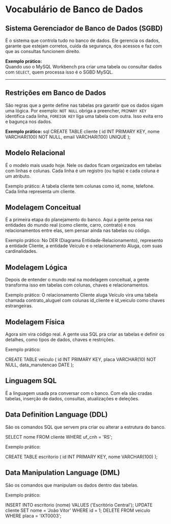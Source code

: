 # Vocabulário de Banco de Dados

## Sistema Gerenciador de Banco de Dados (SGBD)
É o sistema que controla tudo no banco de dados. Ele gerencia os dados, garante que estejam corretos, cuida da segurança, dos acessos e faz com que as consultas funcionem direito.

**Exemplo prático:**  
Quando uso o MySQL Workbench pra criar uma tabela ou consultar dados com `SELECT`, quem processa isso é o SGBD MySQL.

---

## Restrições em Banco de Dados
São regras que a gente define nas tabelas pra garantir que os dados sigam uma lógica. Por exemplo: `NOT NULL` obriga a preencher, `PRIMARY KEY` identifica cada linha, `FOREIGN KEY` liga uma tabela com outra. Isso evita erro e bagunça nos dados.

**Exemplo prático:**
sql
CREATE TABLE cliente (
  id INT PRIMARY KEY,
  nome VARCHAR(100) NOT NULL,
  email VARCHAR(100) UNIQUE
);

## Modelo Relacional
É o modelo mais usado hoje. Nele os dados ficam organizados em tabelas com linhas e colunas. Cada linha é um registro (ou tupla) e cada coluna é um atributo.

Exemplo prático:
A tabela cliente tem colunas como id, nome, telefone. Cada linha representa um cliente.

## Modelagem Conceitual
É a primeira etapa do planejamento do banco. Aqui a gente pensa nas entidades do mundo real (como cliente, carro, contrato) e nos relacionamentos entre elas, sem pensar ainda nas tabelas ou código.

Exemplo prático:
No DER (Diagrama Entidade-Relacionamento), represento a entidade Cliente, a entidade Veículo e o relacionamento Aluga, com suas cardinalidades.

## Modelagem Lógica
Depois de entender o mundo real na modelagem conceitual, a gente transforma isso em tabelas com colunas, chaves e relacionamentos.

Exemplo prático:
O relacionamento Cliente aluga Veículo vira uma tabela chamada contrato_aluguel com colunas id_cliente e id_veiculo como chaves estrangeiras.

## Modelagem Física
Agora sim vira código real. A gente usa SQL pra criar as tabelas e definir os detalhes, como tipos de dados, chaves e restrições.

Exemplo prático:

CREATE TABLE veiculo (
  id INT PRIMARY KEY,
  placa VARCHAR(10) NOT NULL,
  data_manutencao DATE
);

## Linguagem SQL
É a linguagem usada pra conversar com o banco. Com ela são cradas tabelas, inserção de dados, consultas, atualizações e deleções.

## Data Definition Language (DDL)
São os comandos SQL que servem pra criar ou alterar a estrutura do banco.

SELECT nome FROM cliente WHERE uf_cnh = 'RS';


Exemplo prático:

CREATE TABLE escritorio (
  id INT PRIMARY KEY,
  nome VARCHAR(100)
);


## Data Manipulation Language (DML)
São os comandos que manipulam os dados dentro das tabelas.

Exemplo prático:

INSERT INTO escritorio (nome) VALUES ('Escritório Central');
UPDATE cliente SET nome = 'João Vítor' WHERE id = 1;
DELETE FROM veiculo WHERE placa = 'IXT0003';

